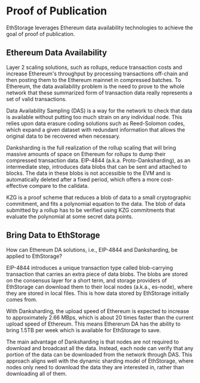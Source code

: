 # Proof of Publication

EthStorage leverages Ethereum data availability technologies to achieve the goal of proof of publication.

## Ethereum Data Availability

Layer 2 scaling solutions, such as rollups, reduce transaction costs and increase Ethereum's throughput by processing transactions off-chain and then posting them to the Ethereum mainnet in compressed batches. To Ethereum, the data availability problem is the need to prove to the whole network that these summarized form of transaction data really represents a set of valid transactions. 

Data Availability Sampling (DAS) is a way for the network to check that data is available without putting too much strain on any individual node. This relies upon data erasure coding solutions such as Reed-Solomon codes, which expand a given dataset with redundant information that allows the original data to be recovered when necessary. 

Danksharding is the full realization of the rollup scaling that will bring massive amounts of space on Ethereum for rollups to dump their compressed transaction data. EIP-4844 (a.k.a. Proto-Danksharding), as an intermediate step, introduces data blobs that can be sent and attached to blocks. The data in these blobs is not accessible to the EVM and is automatically deleted after a fixed period, which offers a more cost-effective compare to the calldata.

KZG is a proof scheme that reduces a blob of data to a small cryptographic commitment, and fits a polynomial equation to the data. The blob of data submitted by a rollup has to be verified using KZG commitments that evaluate the polynomial at some secret data points. 

## Bring Data to EthStorage

How can Ethereum DA solutions, i.e., EIP-4844 and Danksharding, be applied to EthStorage? 

EIP-4844 introduces a unique transaction type called blob-carrying transaction that carries an extra piece of data blobs. The blobs are stored on the consensus layer for a short term, and storage providers of EthStorage can download them to their local nodes (a.k.a., es-node), where they are stored in local files. This is how data stored by EthStorage initially comes from. 

With Danksharding, the upload speed of Ethereum is expected to increase to approximately 2.66 MBps, which is about 20 times faster than the current upload speed of Ethereum. This means Ethererum DA has the ability to bring 1.5TB per week which is available for EthStorage to save.

The main advantage of Danksharding is that nodes are not required to download and broadcast all the data. Instead, each node can verify that any portion of the data can be downloaded from the network through DAS. This approach aligns well with the dynamic sharding model of EthStorage, where nodes only need to download the data they are interested in, rather than downloading all of them.